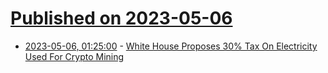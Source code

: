 # [Published on 2023-05-06](index.md)

* [2023-05-06, 01:25:00](https://hardware.slashdot.org/story/23/05/05/2237206/white-house-proposes-30-tax-on-electricity-used-for-crypto-mining?utm_source=rss1.0mainlinkanon&utm_medium=feed) - [White House Proposes 30% Tax On Electricity Used For Crypto Mining](https://hardware.slashdot.org/story/23/05/05/2237206/white-house-proposes-30-tax-on-electricity-used-for-crypto-mining?utm_source=rss1.0mainlinkanon&utm_medium=feed)

